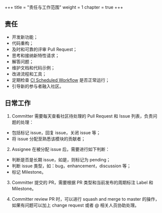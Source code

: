 +++
title = "责任与工作范围"
weight = 1
chapter = true
+++

## 责任

 - 开发新功能；
 - 代码重构；
 - 及时和可靠的评审 Pull Request；
 - 思考和接纳新特性请求；
 - 解答问题；
 - 维护文档和代码示例；
 - 改进流程和工具；
 - 定期检查 [CI Scheduled Workflow]( https://github.com/apache/shardingsphere/actions?query=event%3Aschedule ) 是否正常运行；
 - 引导新的参与者融入社区。

## 日常工作

1. Committer 需要每天查看社区待处理的 Pull Request 和 Issue 列表，负责问题的处理：

 - 包括标记 issue，回复 issue，关闭 issue 等；
 - 将 issue 分配至熟悉该模块的贡献者；

2. Assignee 在被分配 issue 后，需要进行如下判断：

 - 判断是否是长期 issue，如是，则标记为 pending；
 - 判断 issue 类型，如：bug，enhancement，discussion 等；
 - 标记 Milestone。

3. Committer 提交的 PR，需要根据 PR 类型和当前发布的周期标注 Label 和 Milestone。

4. Committer review PR 时，可以进行 squash and merge to master 的操作，如果有问题可以加上 change request 或者 @ 相关人员协助处理。
